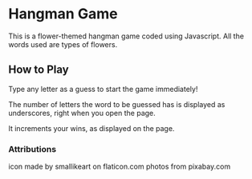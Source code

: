 # Hangman Game 

This is a flower-themed hangman game coded using Javascript.
All the words used are types of flowers.

## How to Play

Type any letter as a guess to start the game immediately!

The number of letters the word to be guessed has is displayed
as underscores, right when you open the page.

It increments your wins, as displayed on the page. 

### Attributions

icon made by smallikeart on flaticon.com
photos from pixabay.com
